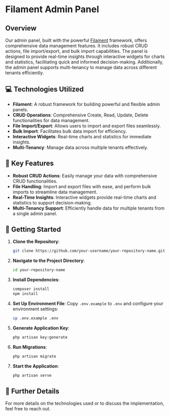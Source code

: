 # Filament Admin Panel

## Overview
Our admin panel, built with the powerful [Filament](https://filamentphp.com/) framework, offers comprehensive data management features. It includes robust CRUD actions, file import/export, and bulk import capabilities. The panel is designed to provide real-time insights through interactive widgets for charts and statistics, facilitating quick and informed decision-making. Additionally, the admin panel supports multi-tenancy to manage data across different tenants efficiently.

## 💻 Technologies Utilized
- **Filament**: A robust framework for building powerful and flexible admin panels.
- **CRUD Operations**: Comprehensive Create, Read, Update, Delete functionalities for data management.
- **File Import/Export**: Allows users to import and export files seamlessly.
- **Bulk Import**: Facilitates bulk data import for efficiency.
- **Interactive Widgets**: Real-time charts and statistics for immediate insights.
- **Multi-Tenancy**: Manage data across multiple tenants effectively.

## 🌟 Key Features
- **Robust CRUD Actions**: Easily manage your data with comprehensive CRUD functionalities.
- **File Handling**: Import and export files with ease, and perform bulk imports to streamline data management.
- **Real-Time Insights**: Interactive widgets provide real-time charts and statistics to support decision-making.
- **Multi-Tenancy Support**: Efficiently handle data for multiple tenants from a single admin panel.

## 🚀 Getting Started
1. **Clone the Repository**: 
    ```bash
    git clone https://github.com/your-username/your-repository-name.git
    ```
2. **Navigate to the Project Directory**:
    ```bash
    cd your-repository-name
    ```
3. **Install Dependencies**:
    ```bash
    composer install
    npm install
    ```
4. **Set Up Environment File**:
    Copy `.env.example` to `.env` and configure your environment settings:
    ```bash
    cp .env.example .env
    ```
5. **Generate Application Key**:
    ```bash
    php artisan key:generate
    ```
6. **Run Migrations**:
    ```bash
    php artisan migrate
    ```
7. **Start the Application**:
    ```bash
    php artisan serve
    ```

## 📄 Further Details
For more details on the technologies used or to discuss the implementation, feel free to reach out.
